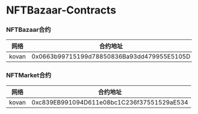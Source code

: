 # NFTBazaar-Contracts

### NFTBazaar合约

| 网络  | 合约地址                                   |
| ----- | ------------------------------------------ |
| kovan | 0x0663b99715199d78850836Ba93dd479955E5105D |

### NFTMarket合约

| 网络  | 合约地址                                   |
| ----- | ------------------------------------------ |
| kovan | 0xc839EB991094D611e08bc1C236f37551529aE534 |

